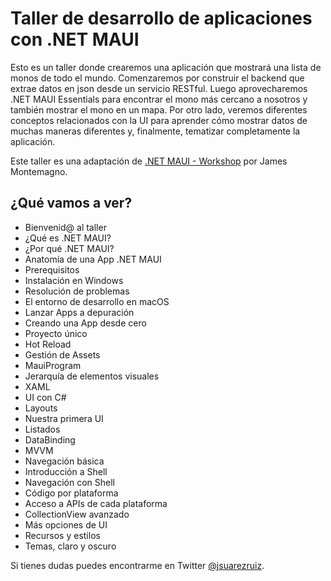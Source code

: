 # Taller de desarrollo de aplicaciones con .NET MAUI

Esto es un taller donde crearemos una aplicación que mostrará una lista de monos de todo el mundo. Comenzaremos por construir el backend que extrae datos en json desde un servicio RESTful. Luego aprovecharemos .NET MAUI Essentials para encontrar el mono más cercano a nosotros y también mostrar el mono en un mapa. Por otro lado, veremos diferentes conceptos relacionados con la UI para aprender cómo mostrar datos de muchas maneras diferentes y, finalmente, tematizar completamente la aplicación.

Este taller es una adaptación de [.NET MAUI - Workshop](https://github.com/dotnet-presentations/dotnet-maui-workshop) por James Montemagno.

## ¿Qué vamos a ver?

* Bienvenid@ al taller
* ¿Qué es .NET MAUI?
* ¿Por qué .NET MAUI?
* Anatomía de una App .NET MAUI
* Prerequisitos
* Instalación en Windows
* Resolución de problemas
* El entorno de desarrollo en macOS
* Lanzar Apps a depuración
* Creando una App desde cero
* Proyecto único
* Hot Reload
* Gestión de Assets
* MauiProgram
* Jerarquía de elementos visuales
* XAML
* UI con C#
* Layouts
* Nuestra primera UI
* Listados
* DataBinding
* MVVM
* Navegación básica
* Introducción a Shell
* Navegación con Shell
* Código por plataforma
* Acceso a APIs de cada plataforma
* CollectionView avanzado
* Más opciones de UI
* Recursos y estilos
* Temas, claro y oscuro

Si tienes dudas puedes encontrarme en Twitter [@jsuarezruiz](https://twitter.com/jsuarezruiz).